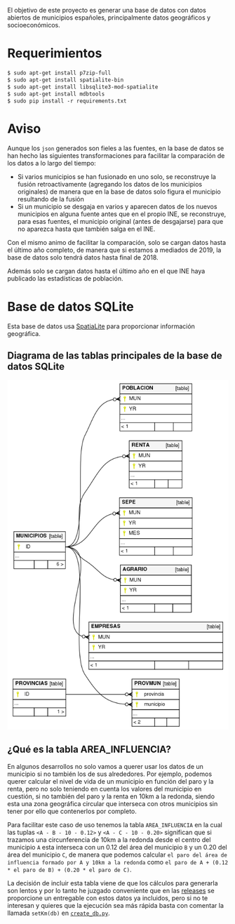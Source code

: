 El objetivo de este proyecto es generar una base de datos con datos abiertos
de municipios españoles, principalmente datos geográficos y socioeconómicos.

# Requerimientos

```console
$ sudo apt-get install p7zip-full
$ sudo apt-get install spatialite-bin
$ sudo apt-get install libsqlite3-mod-spatialite
$ sudo apt-get install mdbtools
$ sudo pip install -r requirements.txt
```

# Aviso

Aunque los `json` generados son fieles a las fuentes, en la base de datos
se han hecho las siguientes transformaciones para facilitar la comparación
de los datos a lo largo del tiempo:

* Si varios municipios se han fusionado en uno solo, se reconstruye la
fusión retroactivamente (agregando los datos de los municipios originales)
de manera que en la base de datos solo figura el municipio resultando
de la fusión
* Si un municipio se desgaja en varios y aparecen datos de los nuevos
municipios en alguna fuente antes que en el propio INE, se reconstruye,
para esas fuentes, el municipio original (antes de desgajarse) para que no
aparezca hasta que también salga en el INE.

Con el mismo animo de facilitar la comparación, solo se cargan datos
hasta el último año completo, de manera que si estamos a mediados de
2019, la base de datos solo tendrá datos hasta final de 2018.

Además solo se cargan datos hasta el último año en el que INE haya publicado
las estadísticas de población.

# Base de datos SQLite

Esta base de datos usa [SpatiaLite](https://www.gaia-gis.it/fossil/libspatialite/index)
para proporcionar información geográfica.

## Diagrama de las tablas principales de la base de datos SQLite

![Diagrama de las tablas principales de la base de datos SQLite](dataset/municipios.png)

## ¿Qué es la tabla AREA_INFLUENCIA?

En algunos desarrollos no solo vamos a querer usar los datos de un municipio
si no también los de sus alrededores. Por ejemplo, podemos querer calcular
el nivel de vida de un municipio en función del paro y la renta, pero no solo
teniendo en cuenta los valores del municipio en cuestión, si no también del
paro y la renta en 10km a la redonda, siendo esta una zona geográfica circular
que interseca con otros municipios sin tener por ello que contenerlos por
completo.

Para facilitar este caso de uso tenemos la tabla `AREA_INFLUENCIA` en la cual
las tuplas `<A - B - 10 - 0.12>` y `<A - C - 10 - 0.20>` significan que si trazamos
una circunferencia de 10km a la redonda desde el centro del municipio
`A` esta interseca con un 0.12 del área del municipio `B` y un 0.20 del área del municipio `C`,
de manera que podemos calcular `el paro del área de influencia formado por A y 10km a la redonda`
como `el paro de A + (0.12 * el paro de B) + (0.20 * el paro de C)`.

La decisión de incluir esta tabla viene de que los cálculos para generarla
son lentos y por lo tanto he juzgado conveniente que en las [releases](/releases/latest)
se proporcione un entregable con estos datos ya incluidos, pero si no te interesan
y quieres que la ejecución sea más rápida basta con comentar la llamada `setKm(db)`
en [`create_db.py`](core/create_db.py).
